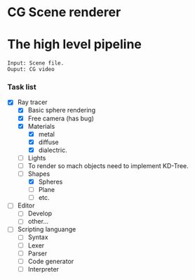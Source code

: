 # CG Scene renderer

# The high level pipeline
    Input: Scene file.
    Ouput: CG video

### Task list
- [X] Ray tracer
    - [X] Basic sphere rendering
    - [X] Free camera (has bug)
    - [X] Materials
        - [X] metal
        - [X] diffuse
        - [X] dialectric.
    - [ ] Lights
    - [ ] To render so mach objects need to implement KD-Tree.
    - [ ] Shapes
        - [X] Spheres
        - [ ] Plane
        - [ ] etc.
- [ ] Editor
    - [ ] Develop 
    - [ ] other...
- [ ] Scripting languange
    - [ ] Syntax
    - [ ] Lexer
    - [ ] Parser
    - [ ] Code generator
    - [ ] Interpreter
